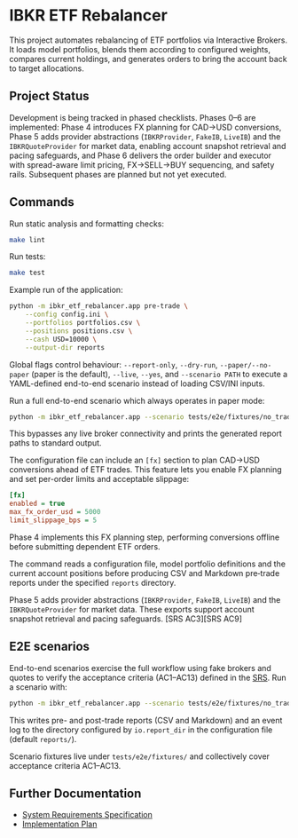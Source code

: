 # IBKR ETF Rebalancer

This project automates rebalancing of ETF portfolios via Interactive Brokers. It loads model portfolios, blends them according to configured weights, compares current holdings, and generates orders to bring the account back to target allocations.

## Project Status

Development is being tracked in phased checklists. Phases 0–6 are implemented: Phase 4 introduces FX planning for CAD→USD conversions, Phase 5 adds provider abstractions (`IBKRProvider`, `FakeIB`, `LiveIB`) and the `IBKRQuoteProvider` for market data, enabling account snapshot retrieval and pacing safeguards, and Phase 6 delivers the order builder and executor with spread-aware limit pricing, FX→SELL→BUY sequencing, and safety rails. Subsequent phases are planned but not yet executed.

## Commands

Run static analysis and formatting checks:

```bash
make lint
```

Run tests:

```bash
make test
```

Example run of the application:

```bash
python -m ibkr_etf_rebalancer.app pre-trade \
    --config config.ini \
    --portfolios portfolios.csv \
    --positions positions.csv \
    --cash USD=10000 \
    --output-dir reports
```

Global flags control behaviour: `--report-only`, `--dry-run`,
`--paper/--no-paper` (paper is the default), `--live`, `--yes`, and
`--scenario PATH` to execute a YAML-defined end-to-end scenario instead of
loading CSV/INI inputs.

Run a full end-to-end scenario which always operates in paper mode:

```bash
python -m ibkr_etf_rebalancer.app --scenario tests/e2e/fixtures/no_trade_within_band.yml
```

This bypasses any live broker connectivity and prints the generated report
paths to standard output.

The configuration file can include an `[fx]` section to plan CAD→USD conversions ahead of ETF trades. This feature lets you enable FX planning and set per-order limits and acceptable slippage:

```ini
[fx]
enabled = true
max_fx_order_usd = 5000
limit_slippage_bps = 5
```

Phase 4 implements this FX planning step, performing conversions offline before submitting dependent ETF orders.

The command reads a configuration file, model portfolio definitions and the
current account positions before producing CSV and Markdown pre‑trade reports
under the specified ``reports`` directory.

Phase 5 adds provider abstractions (`IBKRProvider`, `FakeIB`, `LiveIB`) and the
`IBKRQuoteProvider` for market data. These exports support account snapshot
retrieval and pacing safeguards. [SRS AC3][SRS AC9]

## E2E scenarios

End-to-end scenarios exercise the full workflow using fake brokers and quotes to
verify the acceptance criteria (AC1–AC13) defined in the
[SRS](srs.md). Run a scenario with:

```bash
python -m ibkr_etf_rebalancer.app --scenario tests/e2e/fixtures/no_trade_within_band.yml
```

This writes pre- and post-trade reports (CSV and Markdown) and an event log to
the directory configured by `io.report_dir` in the configuration file (default
`reports/`).

Scenario fixtures live under `tests/e2e/fixtures/` and collectively cover
acceptance criteria AC1–AC13.

## Further Documentation

- [System Requirements Specification](srs.md)
- [Implementation Plan](plan.md)

